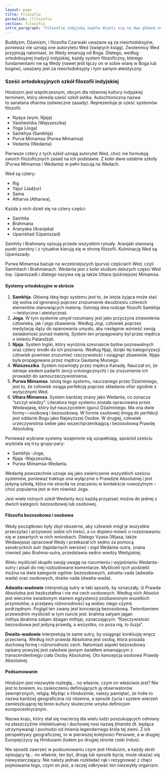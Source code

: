 ```yaml
---
layout: page
title: Filozofia
permalink: /filozofia
section: filozofia
intro_paragraph: "Filozofię indyjską zwykle dzieli się na dwa główne nurty:\__astika_ (ortodoksyjna lub teistyczna) i\__nastika_\_(nieortodoksyjna lub ateistyczna). Ten artykuł opisuje pokrótce nurt\_pierwszy."
---
```

Buddyzm, Dżainizm, i filozofia Czarwaki uważane są za nieortodoksyjne, ponieważ nie uznają one autorytetu Wed (świętych ksiąg). Zwolennicy Wed przyjmują natomiast, że Wedy emanują od Boga. Dlatego, według ortodoksyjnej tradycji indyjskiej, każdy system filozoficzny, którego fundamentami nie są Wedy (nawet jeśli łączy on w sobie wiarę w Boga lub bogów), uważany jest za nieortodoksyjny i tym samym ateistyczny.

### Sześć ortodoksyjnych szkół filozofii indyjskiej

Hinduizm jest współczesnym, obcym dla rdzennej kultury indyjskiej terminem, który określa sześć szkół astika. Autochtoniczna nazwa to sanatana dharma (odwieczne zasady). Reprezentuje je sześć systemów filozofii:

* Nyaya (wym. Njaja)
* Vaisheshika (Wajszeszika)
* Yoga (Joga)
* Samkhya (Samkhja)
* Purva Mimamsa (Purwa Mimamsa)
* Vedanta (Wedanta)

Pierwsze cztery z tych szkół uznają autorytet Wed, choć nie formułują swoich filozoficznych zasad na ich podstawie. Z kolei dwie ostatnie szkoły (Purwa Mimamsa i Wedanta) w pełni bazują na Wedach.

Wed są cztery:

* Rig
* Yajur (Jadżur)
* Sama
* Atharva (Atharwa),

Każda z nich dzieli się na cztery części:

* Samhita
* Brahmana
* Aranyaka (Aranjaka)
* Upanishad (Upaniszad)

Samhity i Brahmany opisują przede wszystkim rytuały. Aranjaki stanowią punkt zwrotny i z rytuałów kierują się w stronę filozofii. Kulminacją Wed są Upaniszady.

Purwa Mimamsa bazuje na wcześniejszych (purva) częściach Wed, czyli Samhitach i Brahmanach. Wedanta jest z kolei studium dalszych części Wed (np. Upaniszad) i dlatego nazywa się ją także Uttara (późniejsze) Mimamsa.

#### Systemy ortodoksyjne w skrócie

1. **Samkhja**. Główną ideą tego systemu jest to, że istota żyjąca może stać się wolna od ignorancji poprzez zrozumienie dwudziestu czterech elementów stanowiących materię. (Istnieją dwa rodzaje filozofii Samkhja — teistyczna i ateistyczna).
2. **Joga**. W tym systemie umysł rozumiany jest jako przyczyna zniewolenia człowieka, jak i jego zbawienia. Według Jogi, człowiek poprzez medytację dąży do opanowania umysłu, aby następnie wznieść swoją świadomość ponad materię. System ten propagowany był przez mędrca o imieniu Patandżali.
3. **Njaja**. System logiki, który wyróżnia szesnaście bytów poznawalnych oraz cztery środki do ich poznania. Według Njaji, dzięki tej kategoryzacji człowiek powinien zrozumieć rzeczywistość i osiągnąć zbawienie. Njaja była propagowana przez mędrca Gautamę Muniego.
4. **Waiszeszika**. System rozwinięty przez mędrca Kanadę. Nauczał on, że istnieje siedem padarth (encji ontologicznych) i że zrozumienie ich prowadzi do samourzeczywistnienia.
5. **Purwa Mimamsa**. Istotą tego systemu, nauczanego przez Dżaiminiego, jest to, że człowiek osiąga perfekcję poprzez składanie ofiar zgodnie z wytycznymi Wed.
6. **Uttara Mimamsa**. System bardziej znany jako Wedanta, co oznacza “szczyt wiedzy”. Literatura tego systemu została opracowana przez Wedawjasę, który był nauczycielem (guru) Dżaiminiego. Ma ona dwie formy — osobową i bezosobową. W formie osobowej drogą do perfekcji jest oddanie Bogu jako Najwyższej Osobie. W drugiej, człowiek urzeczywistnia siebie jako wszechprzenikającą i bezosobową Prawdę Absolutną.

Ponieważ wybrane systemy wzajemnie się uzupełniają, spośród sześciu wydziela się trzy grupy-pary:

* Samkhja -Joga,
* Njaja -Wajszeszika,
* Purwa Mimamsa-Wedanta.

Wedantę powszechnie uznaje się jako zwieńczenie wszystkich sześciu systemów, ponieważ traktuje ona wyłącznie o Prawdzie Absolutnej i jest jedyną szkołą, która nie straciła na znaczeniu w kontekście nowożytnym –choć popularna jest w nim również Joga.

Jest wiele różnych szkół Wedanty lecz każdą przypisać można do jednej z dwóch kategorii: bezosobowej lub osobowej.

#### Filozofia bezosobowa i osobowa

Wedy początkowo były zbyt obszerne, aby człowiek mógł je wszystkie przeczytać i przyswoić sobie ich treści, a co dopiero mówić o rozeznawaniu się w zawartych w nich wnioskach. Dlatego Vyasa (Wjasa, także Wedawjasa) opracował Wedy i przekazał ich sedno za pomocą sanskryckich sutr (lapidarnych wersów) i stąd Wedanta-sutra, znana również jako Brahma-sutra, przedstawia sedno wiedzy Wedyjskiej.

Wielu myślicieli skupiło swoją uwagę na rozumieniu i wyjaśnianiu Wedanta-sutry i pisali do niej rozbudowane komentarze. Myślicieli tych podzielić można na dwie kategorie ogólne: bezosobowych, advaita-vada (adwaita-wada) oraz osobowych, dvaita-vada (dwaita-wada).

**Adwaita-wadowie** interpretują sutry w taki sposób, by oznaczały, iż Prawda Absolutna jest bezkształtna i nie ma cech osobowych. Według nich Absolut jest wiecznie świadomym stanem egzystencji pozbawionym wszelkich przymiotów, a przejawy różnorodności są wobec niego czymś podrzędnym. Pogląd ten zwany jest koncepcją bezosobową. Twierdzeniem przewodnim myślicieli w tym nurcie jest: brahma satyam jagan mithya (brahma satjam dżagan mithja), oznaczającym: “Rzeczywistość bezosobowa jest jedyną prawdą, a wszystko, co poza nią, to iluzja”.

**Dwaita-wadowie** interpretują te same sutry, by osiągnąć konkluzję wręcz przeciwną. Według nich prawda Absolutna jest osobą, która posiada duchową formę i różnorodność cech. Natomiast aspekt bezosobowy opisany powyżej jest zaledwie jasnym światłem emanującym z transcendentnego ciała Osoby Absolutnej. Oto koncepcja osobowa Prawdy Absolutnej.

#### Podsumowanie

Hinduizm jest niezwykle rozległą… no właśnie, czym on właściwie jest? Nie jest to bowiem, ku zaskoczeniu definiujących ją obserwatorów zewnętrznych, religią. Myśląc o Hinduizmie, należy pamiętać, że Indie to nazwa bardziej geograficzna niż rdzenna, a sposób życia i system wierzeń zamieszkującej tej teren kultury skutecznie umyka definicjom europocentrycznym.

Nazwa kraju, który stał się macierzą dla wielu ludzi poszukujących odmiany na płaszczyźnie intelektualnej i duchowej nosi nazwę _bharata_ (tł. będąca utrzymywaną) i pochodzi od imienia legendarnego króla tej ziemi. Z ich perspektywy geograficznej, to w pierwszej kolejności Persowie, a w drugiej Europejczycy są Hindusami (ludem po drugiej stronie rzeki Indus).

Nie sposób zawrzeć w podsumowaniu czym jest Hinduizm, a każdy skrót opisujący tę… no właśnie, ten byt, drogę lub sposób bycia, może okazać się niewystarczający. Nie należy jednak rozkładać rąk i rezygnować z chęci pojmowania tego, czym on jest, a raczej odkrywać ten niezwykły organizm.
